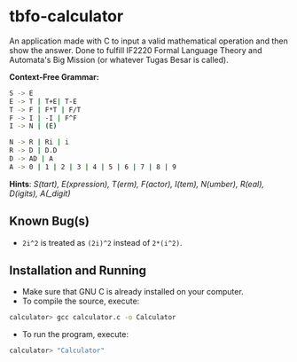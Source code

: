 # tbfo-calculator

An application made with C to input a valid mathematical operation and then show the answer.
Done to fulfill IF2220 Formal Language Theory and Automata's Big Mission (or whatever Tugas Besar is called).

**Context-Free Grammar:**
```bash
S -> E 
E -> T | T+E| T-E 
T -> F | F*T | F/T 
F -> I | -I | F^F 
I -> N | (E) 

N -> R | Ri | i 
R -> D | D.D 
D -> AD | A 
A -> 0 | 1 | 2 | 3 | 4 | 5 | 6 | 7 | 8 | 9
```
**Hints**: _S(tart), E(xpression), T(erm), F(actor), I(tem), N(umber), R(eal), D(igits), A(\_digit)_

## Known Bug(s)
* `2i^2` is treated as `(2i)^2` instead of `2*(i^2)`.

## Installation and Running
* Make sure that GNU C is already installed on your computer.
* To compile the source, execute:
``` bash
calculator> gcc calculator.c -o Calculator
```
* To run the program, execute:
``` bash
calculator> "Calculator"
```
